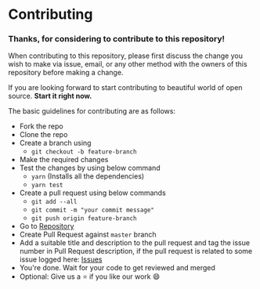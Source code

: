 # Contributing

### Thanks, for considering to contribute to this repository! 

When contributing to this repository, please first discuss the change you wish to make via issue,
email, or any other method with the owners of this repository before making a change. 

If you are looking forward to start contributing to beautiful world of open source.
**Start it right now.**

The basic guidelines for contributing are as follows:  
- Fork the repo
- Clone the repo
- Create a branch using 
  - `git checkout -b feature-branch`
- Make the required changes
- Test the changes by using below command
  - `yarn` (Installs all the dependencies)
  - `yarn test`
- Create a pull request using below commands
  - `git add --all`
  - `git commit -m "your commit message"`
  - `git push origin feature-branch`
- Go to [Repository](https://github.com/arshadkazmi42/json-key-validate/)
- Create Pull Request against `master` branch
- Add a suitable title and description to the pull request and tag the issue number in Pull Request description, if the pull request is related to some issue logged here: [Issues](https://github.com/arshadkazmi42/json-key-validate/issues)
- You're done. Wait for your code to get reviewed and merged
- Optional: Give us a :star: if you like our work :smile:
